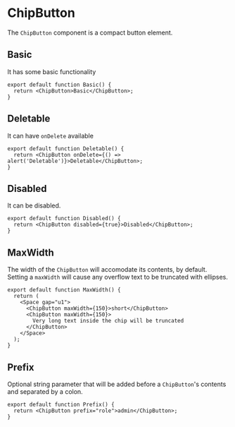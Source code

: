 # ChipButton

The `ChipButton` component is a compact button element.

## Basic

It has some basic functionality

```tsx
export default function Basic() {
  return <ChipButton>Basic</ChipButton>;
}
```

## Deletable

It can have `onDelete` available

```tsx
export default function Deletable() {
  return <ChipButton onDelete={() => alert('Deletable')}>Deletable</ChipButton>;
}
```

## Disabled

It can be disabled.

```tsx
export default function Disabled() {
  return <ChipButton disabled={true}>Disabled</ChipButton>;
}
```

## MaxWidth

The width of the `ChipButton` will accomodate its contents, by default. Setting a `maxWidth` will cause any overflow text to be truncated with ellipses.

```tsx
export default function MaxWidth() {
  return (
    <Space gap="u1">
      <ChipButton maxWidth={150}>short</ChipButton>
      <ChipButton maxWidth={150}>
        Very long text inside the chip will be truncated
      </ChipButton>
    </Space>
  );
}
```

## Prefix

Optional string parameter that will be added before a `ChipButton`'s contents and separated by a colon.

```tsx
export default function Prefix() {
  return <ChipButton prefix="role">admin</ChipButton>;
}
```
